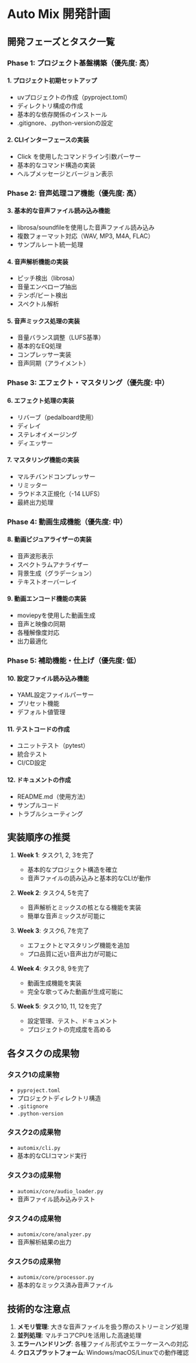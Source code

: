 # Auto Mix 開発計画

## 開発フェーズとタスク一覧

### Phase 1: プロジェクト基盤構築（優先度: 高）

#### 1. プロジェクト初期セットアップ
- uvプロジェクトの作成（pyproject.toml）
- ディレクトリ構成の作成
- 基本的な依存関係のインストール
- .gitignore、.python-versionの設定

#### 2. CLIインターフェースの実装
- Click を使用したコマンドライン引数パーサー
- 基本的なコマンド構造の実装
- ヘルプメッセージとバージョン表示

### Phase 2: 音声処理コア機能（優先度: 高）

#### 3. 基本的な音声ファイル読み込み機能
- librosa/soundfileを使用した音声ファイル読み込み
- 複数フォーマット対応（WAV, MP3, M4A, FLAC）
- サンプルレート統一処理

#### 4. 音声解析機能の実装
- ピッチ検出（librosa）
- 音量エンベロープ抽出
- テンポ/ビート検出
- スペクトル解析

#### 5. 音声ミックス処理の実装
- 音量バランス調整（LUFS基準）
- 基本的なEQ処理
- コンプレッサー実装
- 音声同期（アライメント）

### Phase 3: エフェクト・マスタリング（優先度: 中）

#### 6. エフェクト処理の実装
- リバーブ（pedalboard使用）
- ディレイ
- ステレオイメージング
- ディエッサー

#### 7. マスタリング機能の実装
- マルチバンドコンプレッサー
- リミッター
- ラウドネス正規化（-14 LUFS）
- 最終出力処理

### Phase 4: 動画生成機能（優先度: 中）

#### 8. 動画ビジュアライザーの実装
- 音声波形表示
- スペクトラムアナライザー
- 背景生成（グラデーション）
- テキストオーバーレイ

#### 9. 動画エンコード機能の実装
- moviepyを使用した動画生成
- 音声と映像の同期
- 各種解像度対応
- 出力最適化

### Phase 5: 補助機能・仕上げ（優先度: 低）

#### 10. 設定ファイル読み込み機能
- YAML設定ファイルパーサー
- プリセット機能
- デフォルト値管理

#### 11. テストコードの作成
- ユニットテスト（pytest）
- 統合テスト
- CI/CD設定

#### 12. ドキュメントの作成
- README.md（使用方法）
- サンプルコード
- トラブルシューティング

## 実装順序の推奨

1. **Week 1**: タスク1, 2, 3を完了
   - 基本的なプロジェクト構造を確立
   - 音声ファイルの読み込みと基本的なCLIが動作

2. **Week 2**: タスク4, 5を完了
   - 音声解析とミックスの核となる機能を実装
   - 簡単な音声ミックスが可能に

3. **Week 3**: タスク6, 7を完了
   - エフェクトとマスタリング機能を追加
   - プロ品質に近い音声出力が可能に

4. **Week 4**: タスク8, 9を完了
   - 動画生成機能を実装
   - 完全な歌ってみた動画が生成可能に

5. **Week 5**: タスク10, 11, 12を完了
   - 設定管理、テスト、ドキュメント
   - プロジェクトの完成度を高める

## 各タスクの成果物

### タスク1の成果物
- `pyproject.toml`
- プロジェクトディレクトリ構造
- `.gitignore`
- `.python-version`

### タスク2の成果物
- `automix/cli.py`
- 基本的なCLIコマンド実行

### タスク3の成果物
- `automix/core/audio_loader.py`
- 音声ファイル読み込みテスト

### タスク4の成果物
- `automix/core/analyzer.py`
- 音声解析結果の出力

### タスク5の成果物
- `automix/core/processor.py`
- 基本的なミックス済み音声ファイル

## 技術的な注意点

1. **メモリ管理**: 大きな音声ファイルを扱う際のストリーミング処理
2. **並列処理**: マルチコアCPUを活用した高速処理
3. **エラーハンドリング**: 各種ファイル形式やエラーケースへの対応
4. **クロスプラットフォーム**: Windows/macOS/Linuxでの動作確認